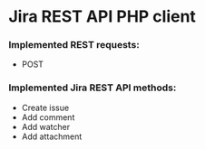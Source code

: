 # Jira REST API PHP client

### Implemented REST requests:
  - POST

### Implemented Jira REST API methods:
  - Create issue
  - Add comment
  - Add watcher
  - Add attachment
